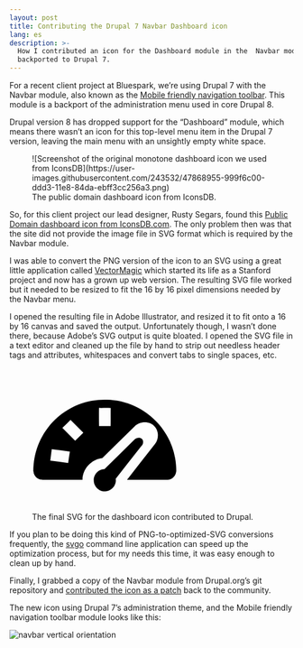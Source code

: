 ```yaml
---
layout: post
title: Contributing the Drupal 7 Navbar Dashboard icon
lang: es
description: >-
  How I contributed an icon for the Dashboard module in the  Navbar module
  backported to Drupal 7.
---
```


For a recent client project at Bluespark, we’re using Drupal 7 with the Navbar module, also known as the [Mobile friendly navigation toolbar][1].  This module is a backport of the administration menu used in core Drupal 8.

Drupal version 8 has dropped support for the “Dashboard” module, which means there wasn’t an icon for this top-level menu item in the Drupal 7 version, leaving the main menu with an unsightly empty white space.

<!--more-->


<figure markdown="1" class="text-center">
![Screenshot of the original monotone dashboard icon we used from IconsDB](https://user-images.githubusercontent.com/243532/47868955-999f6c00-ddd3-11e8-84da-ebff3cc256a3.png)
<figcaption>
    The public domain dashboard icon from IconsDB.
</figcaption>
</figure>

So, for this client project our lead designer, Rusty Segars, found this [Public Domain dashboard icon from IconsDB.com][2]. The only problem then was that the site did not provide the image file in SVG format which is required by the Navbar module.

I was able to convert the PNG version of the icon to an SVG using a great little application called [VectorMagic][3] which started its life as a Stanford project and now has a grown up web version. The resulting SVG file worked but it needed to be resized to fit the 16 by 16 pixel dimensions needed by the Navbar menu.

I opened the resulting file in Adobe Illustrator, and resized it to fit onto a 16 by 16 canvas and saved the output. Unfortunately though, I wasn’t done there, because Adobe’s SVG output is quite bloated.  I opened the SVG file in a text editor and cleaned up the file by hand to strip out needless header tags and attributes, whitespaces and convert tabs to single spaces, etc.


<figure markdown="1" class="text-center">
<svg xmlns="http://www.w3.org/2000/svg" width="256" height="256" viewBox="0 0 16 16"><path d="M5.165,4.094c0.992-0.393,2.067-0.564,3.132-0.535c1.059,0.023,2.109,0.256,3.07,0.699 c1.036,0.475,1.971,1.168,2.713,2.033c0.901,1.055,1.534,2.342,1.783,3.714c0.09,0.481,0.13,0.972,0.137,1.464 c-0.035,0.098-0.033,0.202-0.07,0.301c-0.133,0.385-0.519,0.686-0.935,0.672c-1.487-0.008-2.976,0.006-4.459-0.008 c1.031-1.33,2.079-2.647,3.114-3.977c0.257-0.348,0.363-0.796,0.285-1.219c-0.075-0.463-0.398-0.889-0.838-1.062 c-0.568-0.221-1.258-0.097-1.7,0.322c-1.201,1.179-2.396,2.356-3.599,3.534c-0.246,0.044-0.496,0.094-0.729,0.195 c-0.852,0.377-1.479,1.262-1.469,2.203c-1.383,0.014-2.769,0-4.152,0.004c-0.212-0.004-0.432,0.026-0.635-0.054 c-0.266-0.101-0.489-0.321-0.59-0.589c-0.043-0.104-0.039-0.221-0.08-0.326c0.008-0.955,0.171-1.91,0.51-2.802 c0.363-0.959,0.915-1.851,1.613-2.603C3.072,5.202,4.071,4.527,5.165,4.094 M7.432,6.482c0.426-0.002,0.854-0.002,1.285,0 c0.016-0.664-0.004-1.334,0.01-2c-0.434-0.017-0.865,0-1.299-0.006C7.422,5.143,7.422,5.814,7.432,6.482 M4.26,5.811 C3.977,6.107,3.667,6.384,3.383,6.677C3.375,6.721,3.428,6.74,3.448,6.77c0.446,0.445,0.89,0.89,1.334,1.336 c0.299-0.293,0.597-0.59,0.897-0.877c-0.013-0.057-0.062-0.086-0.1-0.123C5.154,6.677,4.725,6.251,4.299,5.822 C4.29,5.818,4.27,5.811,4.26,5.811 M2.188,9.049c-0.051,0.424-0.113,0.846-0.16,1.271c0.662,0.082,1.32,0.18,1.982,0.257 c0.061-0.423,0.11-0.849,0.189-1.265C3.528,9.227,2.856,9.133,2.188,9.049z"/><path d="M11.405,7.943c0.203-0.18,0.545-0.238,0.767-0.053c0.155,0.127,0.186,0.359,0.123,0.543 c-0.037,0.127-0.131,0.223-0.211,0.322c-0.925,1.198-1.877,2.376-2.806,3.577c0.127,0.672-0.452,1.368-1.136,1.384 c-0.678,0.061-1.305-0.545-1.293-1.221c-0.03-0.648,0.545-1.238,1.19-1.245C9.172,10.164,10.28,9.042,11.405,7.943z"/></svg>
<figcaption>
    The final SVG for the dashboard icon contributed to Drupal.
</figcaption>
</figure>

If you plan to be doing this kind of PNG-to-optimized-SVG conversions frequently, the [svgo][4] command line application can speed up the optimization process, but for my needs this time, it was easy enough to clean up by hand.

Finally, I grabbed a copy of the Navbar module from Drupal.org’s git repository and [contributed the icon as a patch][5] back to the community.

The new icon using Drupal 7’s administration theme, and the Mobile friendly navigation toolbar module looks like this:

![navbar vertical orientation](https://user-images.githubusercontent.com/243532/47868742-06fecd00-ddd3-11e8-9d6a-7f57d5e30043.png)


[1]: https://drupal.org/project/navbar
[2]: https://www.iconsdb.com/black-icons/dashboard-icon.html
[3]: https://vectormagic.com/
[4]: https://github.com/svg/svgo
[5]: https://www.drupal.org/project/navbar/issues/2164529
